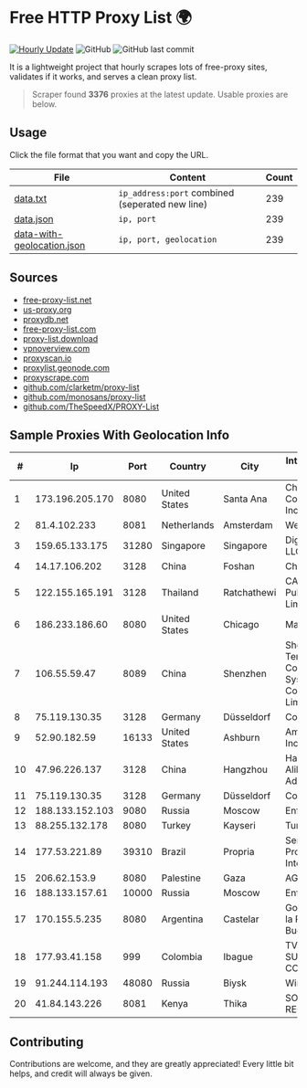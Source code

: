 
# Free HTTP Proxy List 🌍

[![Hourly Update](https://github.com/mertguvencli/http-proxy-list/actions/workflows/main.yml/badge.svg?branch=main)](https://github.com/mertguvencli/http-proxy-list/actions/workflows/main.yml)
![GitHub](https://img.shields.io/github/license/mertguvencli/http-proxy-list)
![GitHub last commit](https://img.shields.io/github/last-commit/mertguvencli/http-proxy-list)

It is a lightweight project that hourly scrapes lots of free-proxy sites, validates if it works, and serves a clean proxy list.


> Scraper found **3376** proxies at the latest update. Usable proxies are below.

## Usage

Click the file format that you want and copy the URL.


|File|Content|Count|
|----|-------|-----|
|[data.txt](https://raw.githubusercontent.com/mertguvencli/http-proxy-list/main/proxy-list/data.txt)|`ip_address:port` combined (seperated new line)|239|
|[data.json](https://raw.githubusercontent.com/mertguvencli/http-proxy-list/main/proxy-list/data.json)|`ip, port`|239|
|[data-with-geolocation.json](https://raw.githubusercontent.com/mertguvencli/http-proxy-list/main/proxy-list/data-with-geolocation.json)|`ip, port, geolocation`|239|

## Sources

* [free-proxy-list.net](https://free-proxy-list.net)
* [us-proxy.org](https://www.us-proxy.org)
* [proxydb.net](http://proxydb.net)
* [free-proxy-list.com](https://free-proxy-list.com/?page=&port=&type%5B%5D=http&type%5B%5D=https&up_time=0&search=Search)
* [proxy-list.download](https://www.proxy-list.download/HTTP)
* [vpnoverview.com](https://vpnoverview.com/privacy/anonymous-browsing/free-proxy-servers)
* [proxyscan.io](https://www.proxyscan.io)
* [proxylist.geonode.com](https://proxylist.geonode.com/api/proxy-list?limit=300&page=1&sort_by=lastChecked&sort_type=desc&protocols=http,https)
* [proxyscrape.com](https://api.proxyscrape.com/v2/?request=displayproxies&protocol=http&timeout=10000&country=all&ssl=all&anonymity=all)
* [github.com/clarketm/proxy-list](https://raw.githubusercontent.com/clarketm/proxy-list/master/proxy-list-raw.txt)
* [github.com/monosans/proxy-list](https://raw.githubusercontent.com/monosans/proxy-list/main/proxies/http.txt)
* [github.com/TheSpeedX/PROXY-List](https://raw.githubusercontent.com/TheSpeedX/PROXY-List/master/http.txt)


## Sample Proxies With Geolocation Info

|#|Ip|Port|Country|City|Internet Service Provider|
|-|--|----|-------|----|-------------------------|
|1|173.196.205.170|8080|United States|Santa Ana|Charter Communications Inc|
|2|81.4.102.233|8081|Netherlands|Amsterdam|WeservIT|
|3|159.65.133.175|31280|Singapore|Singapore|DigitalOcean, LLC|
|4|14.17.106.202|3128|China|Foshan|Chinanet|
|5|122.155.165.191|3128|Thailand|Ratchathewi|CAT Telecom Public Company Limited|
|6|186.233.186.60|8080|United States|Chicago|Maxihost LTDA|
|7|106.55.59.47|8089|China|Shenzhen|Shenzhen Tencent Computer Systems Company Limited|
|8|75.119.130.35|3128|Germany|Düsseldorf|Contabo GmbH|
|9|52.90.182.59|16133|United States|Ashburn|Amazon.com, Inc.|
|10|47.96.226.137|3128|China|Hangzhou|Hangzhou Alibaba Advertising Co|
|11|75.119.130.35|3128|Germany|Düsseldorf|Contabo GmbH|
|12|188.133.152.103|9080|Russia|Moscow|Enforta-MSK|
|13|88.255.132.178|8080|Turkey|Kayseri|TurkTelekom|
|14|177.53.221.89|39310|Brazil|Propria|Sergipeweb Provedores De Internet Ltda|
|15|206.62.153.9|8080|Palestine|Gaza|AGIS|
|16|188.133.157.61|10000|Russia|Moscow|Enforta-MSK|
|17|170.155.5.235|8080|Argentina|Castelar|Gobernacion de la Provincia de Buenos Aires|
|18|177.93.41.158|999|Colombia|Ibague|TV AZTECA SUCURSAL COLOMBIA|
|19|91.244.114.193|48080|Russia|Biysk|Wirenet LLC|
|20|41.84.143.226|8081|Kenya|Thika|SOHO-REGIONAL|



## Contributing

Contributions are welcome, and they are greatly appreciated! Every
little bit helps, and credit will always be given.

